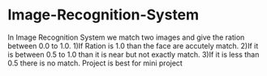 # Image-Recognition-System
In Image Recognition System we match two images and give the ration between 0.0 to 1.0.
1)If Ration is 1.0 than the face are accutely match.
2)If it is between 0.5 to 1.0 than it is near but not exactly match.
3)If it is less than 0.5 there is no match.
Project is best for mini project
